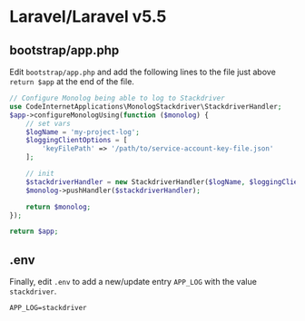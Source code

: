 # Laravel/Laravel v5.5

## bootstrap/app.php

Edit `bootstrap/app.php` and add the following lines to the file just above `return $app` at the end of the file.

```php
// Configure Monolog being able to log to Stackdriver
use CodeInternetApplications\MonologStackdriver\StackdriverHandler;
$app->configureMonologUsing(function ($monolog) {
    // set vars
    $logName = 'my-project-log';
    $loggingClientOptions = [
        'keyFilePath' => '/path/to/service-account-key-file.json'
    ];

    // init
    $stackdriverHandler = new StackdriverHandler($logName, $loggingClientOptions);
    $monolog->pushHandler($stackdriverHandler);

    return $monolog;
});

return $app;
```

## .env

Finally, edit `.env` to add a new/update entry `APP_LOG` with the value `stackdriver`.

```
APP_LOG=stackdriver
```
